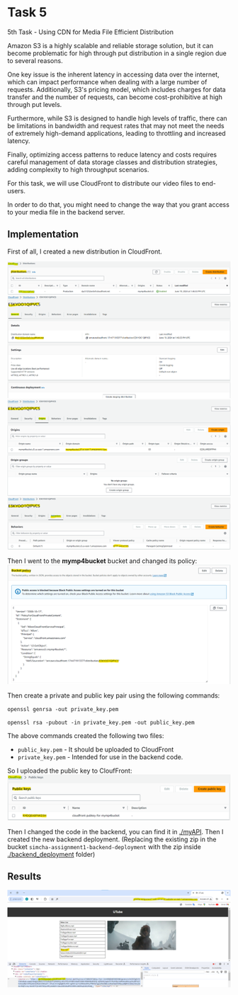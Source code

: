 # Task 5
5th Task - Using CDN for Media File Efficient Distribution

Amazon S3 is a highly scalable and reliable storage solution, but it can become problematic for high through put distribution in a single region due to several reasons.

One key issue is the inherent latency in accessing data over the internet, which can impact performance when dealing with a large number of requests. Additionally, S3's pricing model, which includes charges for data transfer and the number of requests, can become cost-prohibitive at high through put levels.

Furthermore, while S3 is designed to handle high levels of traffic, there can be limitations in bandwidth and request rates that may not meet the needs of extremely high-demand applications, leading to throttling and increased latency.

Finally, optimizing access patterns to reduce latency and costs requires careful management of data storage classes and distribution strategies, adding complexity to high throughput scenarios.

For this task, we will use CloudFront to distribute our video files to end-users.

In order to do that, you might need to change the way that you grant access to your media file in the backend server.

## Implementation
First of all, I created a new distribution in CloudFront.

![](./img/00%20-%20cloudfron%20distribution.png)
![](./img/01%20-%20cloudfron%20distribution.png)
![](./img/02%20-%20cloudfron%20distribution.png)
![](./img/03%20-%20cloudfron%20distribution.png)

Then I went to the **mymp4bucket** bucket and changed its policy:
![](./img/04%20-%20s3%20mymp4bucket%20policy.png)

Then create a private and public key pair using the following commands:

```
openssl genrsa -out private_key.pem
```
```
openssl rsa -pubout -in private_key.pem -out public_key.pem
```

The above commands created the following two files:
* `public_key.pem` - It should be uploaded to CloudFront
* `private_key.pem` - Intended for use in the backend code.

So I uploaded the public key to CloufFront:
![](./img/05%20-%20public%20key.png)

Then I changed the code in the backend, you can find it in [./myAPI](./myAPI/). Then I created the new backend deployment. (Replacing the existing zip in the bucket `simcha-assignment1-backend-deployment` with the zip inside [./backend_deployment](./backend_deployment) folder)

## Results

![](./img/05%20-%20results.png)